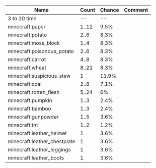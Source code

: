 | Name                         | Count | Chance | Comment |
| ---------------------------- | ----- | ------ | ------- |
| 3 to 10 time                 |    -- |     -- |         |
| minecraft:paper              | 1..12 |   9.5% |         |
| minecraft:potato             |  2..6 |   8.3% |         |
| minecraft:moss_block         |  1..4 |   8.3% |         |
| minecraft:poisonous_potato   |  2..6 |   8.3% |         |
| minecraft:carrot             |  4..8 |   8.3% |         |
| minecraft:wheat              | 8..21 |   8.3% |         |
| minecraft:suspicious_stew    |     1 |  11.9% |         |
| minecraft:coal               |  2..8 |   7.1% |         |
| minecraft:rotten_flesh       | 5..24 |     6% |         |
| minecraft:pumpkin            |  1..3 |   2.4% |         |
| minecraft:bamboo             |  1..3 |   2.4% |         |
| minecraft:gunpowder          |  1..5 |   3.6% |         |
| minecraft:tnt                |  1..2 |   1.2% |         |
| minecraft:leather_helmet     |     1 |   3.6% |         |
| minecraft:leather_chestplate |     1 |   3.6% |         |
| minecraft:leather_leggings   |     1 |   3.6% |         |
| minecraft:leather_boots      |     1 |   3.6% |         |